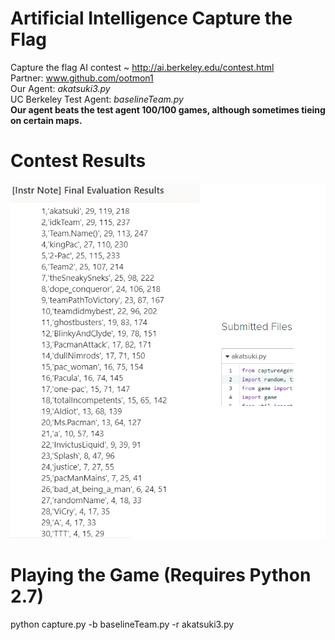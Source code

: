 # Artificial Intelligence Capture the Flag

Capture the flag AI contest ~ http://ai.berkeley.edu/contest.html<br/>
Partner: www.github.com/ootmon1<br/>
Our Agent: *akatsuki3.py*<br/>
UC Berkeley Test Agent: *baselineTeam.py*<br/>
**Our agent beats the test agent 100/100 games, although sometimes tieing on certain maps.**<br/>

# Contest Results
![firstplace](fp.png)

# Playing the Game (Requires Python 2.7)

 python capture.py -b baselineTeam.py -r akatsuki3.py
